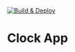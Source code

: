 [![Build & Deploy](https://github.com/kathcode/clock/actions/workflows/main.yml/badge.svg?branch=main)](https://github.com/kathcode/clock/actions/workflows/main.yml)

# Clock App